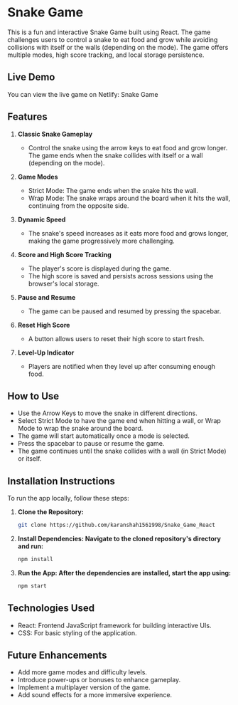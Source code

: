 # Snake Game

This is a fun and interactive Snake Game built using React. The game challenges users to control a snake to eat food and grow while avoiding collisions with itself or the walls (depending on the mode). The game offers multiple modes, high score tracking, and local storage persistence.

## Live Demo

You can view the live game on Netlify: Snake Game

## Features

1. **Classic Snake Gameplay**
   - Control the snake using the arrow keys to eat food and grow longer.
The game ends when the snake collides with itself or a wall (depending on the mode).

2. **Game Modes**
   - Strict Mode: The game ends when the snake hits the wall.
   - Wrap Mode: The snake wraps around the board when it hits the wall, continuing from the opposite side.

3. **Dynamic Speed**
   - The snake's speed increases as it eats more food and grows longer, making the game progressively more challenging.

4. **Score and High Score Tracking**
   - The player's score is displayed during the game.
   - The high score is saved and persists across sessions using the browser's local storage.

5. **Pause and Resume**
   - The game can be paused and resumed by pressing the spacebar.

6. **Reset High Score**
   - A button allows users to reset their high score to start fresh.

7. **Level-Up Indicator**
   - Players are notified when they level up after consuming enough food.

## How to Use

- Use the Arrow Keys to move the snake in different directions.
- Select Strict Mode to have the game end when hitting a wall, or Wrap Mode to wrap the snake around the board.
- The game will start automatically once a mode is selected.
- Press the spacebar to pause or resume the game.
- The game continues until the snake collides with a wall (in Strict Mode) or itself.

## Installation Instructions

To run the app locally, follow these steps:

1. **Clone the Repository:**
   ```bash
   git clone https://github.com/karanshah1561998/Snake_Game_React
   
2. **Install Dependencies: Navigate to the cloned repository's directory and run:**
   ```bash
   npm install
   
3. **Run the App: After the dependencies are installed, start the app using:**  
   ```bash
   npm start

## Technologies Used
- React: Frontend JavaScript framework for building interactive UIs.
- CSS: For basic styling of the application.

## Future Enhancements

- Add more game modes and difficulty levels.
- Introduce power-ups or bonuses to enhance gameplay.
- Implement a multiplayer version of the game.
- Add sound effects for a more immersive experience.
